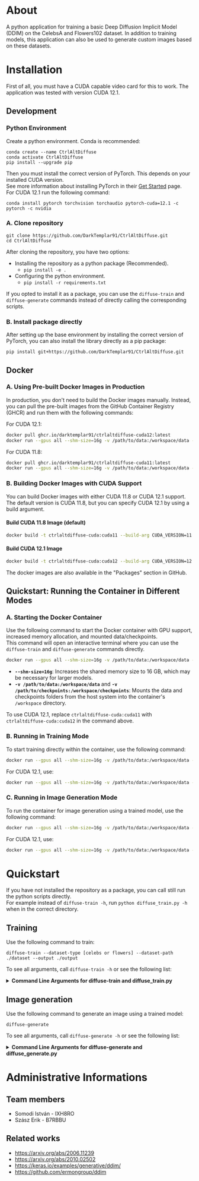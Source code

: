 # About
A python application for training a basic Deep Diffusion Implicit Model (DDIM) on the CelebsA and Flowers102 dataset.
In addition to training models, this application can also be used to generate custom images based on these datasets.

# Installation
First of all, you must have a CUDA capable video card for this to work. The application was tested with version CUDA 12.1.
## Development
### Python Environment
Create a python environment. Conda is recommended:
```
conda create --name CtrlAltDiffuse
conda activate CtrlAltDiffuse
pip install --upgrade pip
```
Then you must install the correct version of PyTorch. This depends on your installed CUDA version.\
See more information about installing PyTorch in their [Get Started](https://pytorch.org/get-started/locally/) page.\
For CUDA 12.1 run the following command:
```
conda install pytorch torchvision torchaudio pytorch-cuda=12.1 -c pytorch -c nvidia
```
### A. Clone repository
```
git clone https://github.com/DarkTemplar91/CtrlAltDiffuse.git
cd CtrlAltDiffuse
```
After cloning the repository, you have two options:
- Installing the repository as a python package (Recommended).
  * ```pip install -e .```
- Configuring the python environment.
  * ```pip install -r requirements.txt```

If you opted to install it as a package, you can use the ```diffuse-train``` and ```diffuse-generate```
commands instead of directly calling the corresponding scripts.  

### B. Install package directly
After setting up the base environment by installing the correct version of PyTorch, you can also install the library
directly as a pip package:
```
pip install git+https://github.com/DarkTemplar91/CtrlAltDiffuse.git
```

## Docker

### A. Using Pre-built Docker Images in Production

In production, you don't need to build the Docker images manually. Instead, you can pull the pre-built images from the GitHub Container Registry (GHCR) and run them with the following commands:

For CUDA 12.1:
```bash
docker pull ghcr.io/darktemplar91/ctrlaltdiffuse-cuda12:latest
docker run --gpus all --shm-size=16g -v /path/to/data:/workspace/data -v /path/to/checkpoints:/workspace/checkpoints -it ghcr.io/darktemplar91/ctrlaltdiffuse-cuda12:latest
```
For CUDA 11.8:
```bash
docker pull ghcr.io/darktemplar91/ctrlaltdiffuse-cuda11:latest
docker run --gpus all --shm-size=16g -v /path/to/data:/workspace/data -v /path/to/checkpoints:/workspace/checkpoints -it ghcr.io/darktemplar91/ctrlaltdiffuse-cuda11:latest
```
### B. Building Docker Images with CUDA Support

You can build Docker images with either CUDA 11.8 or CUDA 12.1 support. The default version is CUDA 11.8, but you can specify CUDA 12.1 by using a build argument.

#### Build CUDA 11.8 Image (default)

```bash
docker build -t ctrlaltdiffuse-cuda:cuda11 --build-arg CUDA_VERSION=11.8 -f docker/Dockerfile .
```

#### Build CUDA 12.1 Image

```bash
docker build -t ctrlaltdiffuse-cuda:cuda12 --build-arg CUDA_VERSION=12.1 -f docker/Dockerfile .
```

The docker images are also available in the "Packages" section in GitHub.

## Quickstart: Running the Container in Different Modes

### A. Starting the Docker Container

Use the following command to start the Docker container with GPU support, increased memory allocation, and mounted data/checkpoints.\
This command will open an interactive terminal where you can use the ```diffuse-train``` and ```diffuse-generate```
commands directly.

```bash
docker run --gpus all --shm-size=16g -v /path/to/data:/workspace/data -v /path/to/checkpoints:/workspace/checkpoints -it ctrlaltdiffuse-cuda:cuda11
```

- **`--shm-size=16g`**: Increases the shared memory size to 16 GB, which may be necessary for larger models.
- **`-v /path/to/data:/workspace/data`** and **`-v /path/to/checkpoints:/workspace/checkpoints`**: Mounts the data and checkpoints folders from the host system into the container's `/workspace` directory.


To use CUDA 12.1, replace `ctrlaltdiffuse-cuda:cuda11` with `ctrlaltdiffuse-cuda:cuda12` in the command above.

### B. Running in Training Mode

To start training directly within the container, use the following command:

```bash
docker run --gpus all --shm-size=16g -v /path/to/data:/workspace/data -v /path/to/checkpoints:/workspace/checkpoints -it ctrlaltdiffuse-cuda:cuda11 diffuse-train --dataset-type celebs --dataset-path ./data --output ./output
```

For CUDA 12.1, use:

```bash
docker run --gpus all --shm-size=16g -v /path/to/data:/workspace/data -v /path/to/checkpoints:/workspace/checkpoints -it ctrlaltdiffuse-cuda:cuda12 diffuse-train --dataset-type celebs --dataset-path ./data --output ./output
```

### C. Running in Image Generation Mode

To run the container for image generation using a trained model, use the following command:

```bash
docker run --gpus all --shm-size=16g -v /path/to/data:/workspace/data -v /path/to/checkpoints:/workspace/checkpoints -it ctrlaltdiffuse-cuda:cuda11 diffuse-generate --checkpoints ./checkpoints/checkpoint.pth --image_resolution 256
```

For CUDA 12.1, use:

```bash
docker run --gpus all --shm-size=16g -v /path/to/data:/workspace/data -v /path/to/checkpoints:/workspace/checkpoints -it ctrlaltdiffuse-cuda:cuda12 diffuse-generate --checkpoints ./checkpoints/checkpoint.pth --image_resolution 256
```


# Quickstart
If you have not installed the repository as a package, you can call still run the python scripts directly.\
For example instead of ```diffuse-train -h```, run ```python diffuse_train.py -h``` when in the correct directory.
## Training
Use the following command to train:
```
diffuse-train --dataset-type [celebs or flowers] --dataset-path ./dataset --output ./output
```
To see all arguments, call ```diffuse-train -h``` or see the following list:
<details>
<summary><span style="font-weight: bold;">Command Line Arguments for diffuse-train and diffuse_train.py</span></summary>

  ### --dataset-type
  Type of dataset to be used (e.g., "celebs", "flowers"). "celebs" by default.
  ### --dataset-path
  Path to the dataset directory. "./datasets" by default
  ### --checkpoints
  Path to load checkpoint of trained model; None if not used.
  ### --output
  Path to store the checkpoint of the trained model. "./output" by default.
  ### --image_resolution
  Input image resolution. This will be the smaller edge of the image. Default: 256
  ### --batch_size
  Number of samples per batch. Default: 32
  ### --epochs
  Number of training epochs. Default: 10
  ### --learning_rate
  Learning rate for the optimizer. Default: 0.0001
  ### --optimizer
  Optimizer type (e.g., "adam", "sgd"). "adam" by default.

</details>

## Image generation
Use the following command to generate an image using a trained model:
```
diffuse-generate 
```
To see all arguments, call ```diffuse-generate -h``` or see the following list:
<details>
<summary><span style="font-weight: bold;">Command Line Arguments for diffuse-generate and diffuse_generate.py</span></summary>

### --checkpoints
Path to the trained model
### --image_resolution
The resolution of the generated image. Default: 256
</details>

# Administrative Informations

## Team members

- Somodi István - IXH8RO
- Szász Erik - B7RBBU

## Related works
- https://arxiv.org/abs/2006.11239
- https://arxiv.org/abs/2010.02502
- https://keras.io/examples/generative/ddim/
- https://github.com/ermongroup/ddim